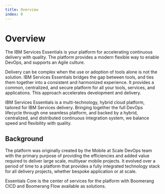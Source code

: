 ```yaml
---
title: Overview
index: 0
---
```

# Overview

The IBM Services Essentials is your platform for accelerating continuous delivery with quality. The platform provides a modern flexible way to enable DevOps, and supports an Agile culture.

Delivery can be complex when the use or adoption of tools alone is not the solution. IBM Services Essentials bridges the gap between tools, and ties them together into a consistent and harmonized experience. It provides a common, centralized, and secure platform for all your tools, services, and applications. This approach accelerates development and delivery.

IBM Services Essentials is a multi-technology, hybrid cloud platform, tailored for IBM Services delivery. Bringing together the full DevOps lifecycle through one seamless platform, and backed by a hybrid, centralized, and distributed continuous integration system, we balance speed and flexibility with quality.

## Background

The platform was originally created by the Mobile at Scale DevOps team with the primary purpose of providing the efficiencies and added value required to deliver large scale, multiyear mobile projects. It evolved over a period of time to a platform that provides a fully integrated technology stack for all delivery projects, whether bespoke application or at scale.

Essentials Core is the center of services for the platform with Boomerang CICD and Boomerang Flow available as solutions.


